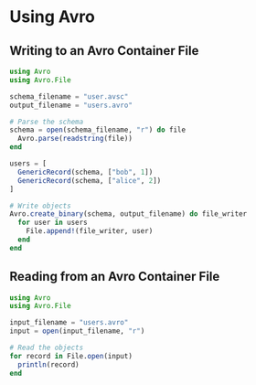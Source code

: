 # Using Avro

## Writing to an Avro Container File

```julia
using Avro
using Avro.File

schema_filename = "user.avsc"
output_filename = "users.avro"

# Parse the schema
schema = open(schema_filename, "r") do file
  Avro.parse(readstring(file))
end

users = [
  GenericRecord(schema, ["bob", 1])
  GenericRecord(schema, ["alice", 2])
]

# Write objects
Avro.create_binary(schema, output_filename) do file_writer
  for user in users
    File.append!(file_writer, user)
  end
end
```

## Reading from an Avro Container File

```julia
using Avro
using Avro.File

input_filename = "users.avro"
input = open(input_filename, "r")

# Read the objects
for record in File.open(input)
  println(record)
end
```
